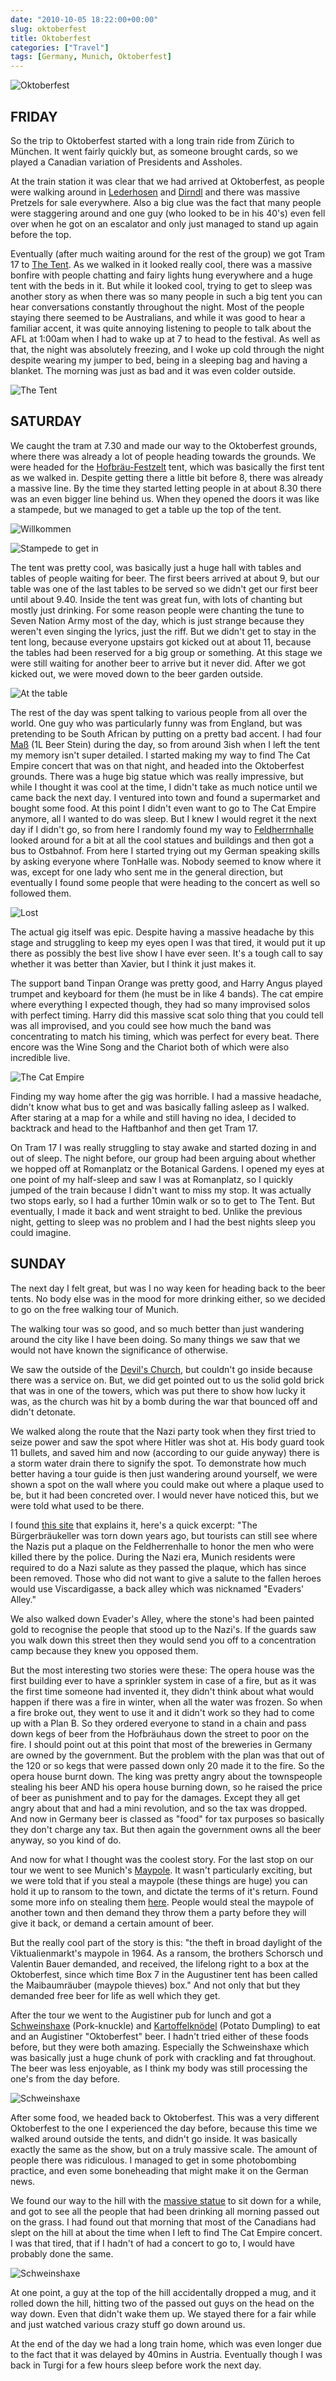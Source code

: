 ```yaml
---
date: "2010-10-05 18:22:00+00:00"
slug: oktoberfest
title: Oktoberfest
categories: ["Travel"]
tags: [Germany, Munich, Oktoberfest]
---
```


![Oktoberfest](p1040660.jpg)



## FRIDAY


So the trip to Oktoberfest started with a long train ride from Zürich to München. It went fairly quickly but, as someone brought cards, so we played a Canadian variation of Presidents and Assholes.

At the train station it was clear that we had arrived at Oktoberfest, as people were walking around in [Lederhosen](http://en.wikipedia.org/wiki/Lederhosen) and [Dirndl](http://en.wikipedia.org/wiki/Dirndl) and there was massive Pretzels for sale everywhere. Also a big clue was the fact that many people were staggering around and one guy (who looked to be in his 40's) even fell over when he got on an escalator and only just managed to stand up again before the top.

Eventually (after much waiting around for the rest of the group) we got Tram 17 to [The Tent](https://the-tent.com/). As we walked in it looked really cool, there was a massive bonfire with people chatting and fairy lights hung everywhere and a huge tent with the beds in it. But while it looked cool, trying to get to sleep was another story as when there was so many people in such a big tent you can hear conversations constantly throughout the night. Most of the people staying there seemed to be Australians, and while it was good to hear a familiar accent, it was quite annoying listening to people to talk about the AFL at 1:00am when I had to wake up at 7 to head to the festival. As well as that, the night was absolutely freezing, and I woke up cold through the night despite wearing my jumper to bed, being in a sleeping bag and having a blanket. The morning was just as bad and it was even colder outside.

![The Tent](thetent.jpg)

## SATURDAY

We caught the tram at 7.30 and made our way to the Oktoberfest grounds, where there was already a lot of people heading towards the grounds. We were headed for the [Hofbräu-Festzelt](http://en.wikipedia.org/wiki/Hofbräu-Festzelt) tent, which was basically the first tent as we walked in. Despite getting there a little bit before 8, there was already a massive line. By the time they started letting people in at about 8.30 there was an even bigger line behind us. When they opened the doors it was like a stampede, but we managed to get a table up the top of the tent.

![Willkommen](oktoberfest.jpg)

![Stampede to get in](line.jpg)

The tent was pretty cool, was basically just a huge hall with tables and tables of people waiting for beer. The first beers arrived at about 9, but our table was one of the last tables to be served so we didn't get our first beer until about 9.40. Inside the tent was great fun, with lots of chanting but mostly just drinking. For some reason people were chanting the tune to Seven Nation Army most of the day, which is just strange because they weren't even singing the lyrics, just the riff. But we didn't get to stay in the tent long, because everyone upstairs got kicked out at about 11, because the tables had been reserved for a big group or something. At this stage we were still waiting for another beer to arrive but it never did. After we got kicked out, we were moved down to the beer garden outside.

![At the table](at-the-table.jpg)


The rest of the day was spent talking to various people from all over the world. One guy who was particularly funny was from England, but was pretending to be South African by putting on a pretty bad accent. I had four [Maß](http://en.wikipedia.org/wiki/Maß) (1L Beer Stein) during the day, so from around 3ish when I left the tent my memory isn't super detailed. I started making my way to find The Cat Empire concert that was on that night, and headed into the Oktoberfest grounds. There was a huge big statue which was really impressive, but while I thought it was cool at the time, I didn't take as much notice until we came back the next day. I ventured into town and found a supermarket and bought some food. At this point I didn't even want to go to The Cat Empire anymore, all I wanted to do was sleep. But I knew I would regret it the next day if I didn't go, so from here I randomly found my way to [Feldherrnhalle](http://en.wikipedia.org/wiki/Feldherrnhalle) looked around for a bit at all the cool statues and buildings and then got a bus to Ostbahnof. From here I started trying out my German speaking skills by asking everyone where TonHalle was. Nobody seemed to know where it was, except for one lady who sent me in the general direction, but eventually I found some people that were heading to the concert as well so followed them.

![Lost](lost.jpg)

The actual gig itself was epic. Despite having a massive headache by this stage and struggling to keep my eyes open I was that tired, it would put it up there as possibly the best live show I have ever seen. It's a tough call to say whether it was better than Xavier, but I think it just makes it.

The support band Tinpan Orange was pretty good, and Harry Angus played trumpet and keyboard for them (he must be in like 4 bands). The cat empire where everything I expected though, they had so many improvised solos with perfect timing. Harry did this massive scat solo thing that you could tell was all improvised, and you could see how much the band was concentrating to match his timing, which was perfect for every beat. There encore was the Wine Song and the Chariot both of which were also incredible live.

![The Cat Empire](catempire.jpg)

Finding my way home after the gig was horrible. I had a massive headache, didn't know what bus to get and was basically falling asleep as I walked. After staring at a map for a while and still having no idea, I decided to backtrack and head to the Haftbanhof and then get Tram 17.

On Tram 17 I was really struggling to stay awake and started dozing in and out of sleep. The night before, our group had been arguing about whether we hopped off at Romanplatz or the Botanical Gardens. I opened my eyes at one point of my half-sleep and saw I was at Romanplatz, so I quickly jumped of the train because I didn't want to miss my stop. It was actually two stops early, so I had a further 10min walk or so to get to The Tent. But eventually, I made it back and went straight to bed. Unlike the previous night, getting to sleep was no problem and I had the best nights sleep you could imagine.

## SUNDAY

The next day I felt great, but was I no way keen for heading back to the beer tents. No body else was in the mood for more drinking either, so we decided to go on the free walking tour of Munich.

The walking tour was so good, and so much better than just wandering around the city like I have been doing. So many things we saw that we would not have known the significance of otherwise.

We saw the outside of the [Devil's Church](http://en.wikipedia.org/wiki/Munich_Frauenkirche), but couldn't go inside because there was a service on. But, we did get pointed out to us the solid gold brick that was in one of the towers, which was put there to show how lucky it was, as the church was hit by a bomb during the war that bounced off and didn't detonate.

We walked along the route that the Nazi party took when they first tried to seize power and saw the spot where Hitler was shot at. His body guard took 11 bullets, and saved him and now (according to our guide anyway) there is a storm water drain there to signify the spot. To demonstrate how much better having a tour guide is then just wandering around yourself, we were shown a spot on the wall where you could make out where a plaque used to be, but it had been concreted over. I would never have noticed this, but we were told what used to be there.

I found [this site](http://www.scrapbookpages.com/Munich/Feldherrenhalle.html) that explains it, here's a quick excerpt:
"The Bürgerbräukeller was torn down years ago, but tourists can still see where the Nazis put a plaque on the Feldherrenhalle to honor the men who were killed there by the police. During the Nazi era, Munich residents were required to do a Nazi salute as they passed the plaque, which has since been removed. Those who did not want to give a salute to the fallen heroes would use Viscardigasse, a back alley which was nicknamed "Evaders' Alley."

We also walked down Evader's Alley, where the stone's had been painted gold to recognise the people that stood up to the Nazi's. If the guards saw you walk down this street then they would send you off to a concentration camp because they knew you opposed them.

But the most interesting two stories were these:
The opera house was the first building ever to have a sprinkler system in case of a fire, but as it was the first time someone had invented it, they didn't think about what would happen if there was a fire in winter, when all the water was frozen. So when a fire broke out, they went to use it and it didn't work so they had to come up with a Plan B. So they ordered everyone to stand in a chain and pass down kegs of beer from the Hofbräuhaus down the street to poor on the fire. I should point out at this point that most of the breweries in Germany are owned by the government. But the problem with the plan was that out of the 120 or so kegs that were passed down only 20 made it to the fire. So the opera house burnt down. The king was pretty angry about the townspeople stealing his beer AND his opera house burning down, so he raised the price of beer as punishment and to pay for the damages. Except they all get angry about that and had a mini revolution, and so the tax was dropped. And now in Germany beer is classed as "food" for tax purposes so basically they don't charge any tax. But then again the government owns all the beer anyway, so you kind of do.

And now for what I thought was the coolest story. For the last stop on our tour we went to see Munich's [Maypole](http://en.wikipedia.org/wiki/Maypole#Germany_and_Austria). It wasn't particularly exciting, but we were told that if you steal a maypole (these things are huge) you can hold it up to ransom to the town, and dictate the terms of it's return. Found some more info on stealing them [here](http://www.lewrockwell.com/barnhart/barnhart11.html). People would steal the maypole of another town and then demand they throw them a party before they will give it back, or demand a certain amount of beer.

But the really cool part of the story is this: "the theft in broad daylight of the Viktualienmarkt's maypole in 1964. As a ransom, the brothers Schorsch und Valentin Bauer demanded, and received, the lifelong right to a box at the Oktoberfest, since which time Box 7 in the Augustiner tent has been called the Maibaumräuber (maypole thieves) box." And not only that but they demanded free beer for life as well which they get.

After the tour we went to the Augistiner pub for lunch and got a [Schweinshaxe](http://en.wikipedia.org/wiki/Schweinshaxe) (Pork-knuckle) and [Kartoffelknödel](http://en.wikipedia.org/wiki/Knödel) (Potato Dumpling) to eat and an Augistiner "Oktoberfest" beer. I hadn't tried either of these foods before, but they were both amazing. Especially the Schweinshaxe which was basically just a huge chunk of pork with crackling and fat throughout. The beer was less enjoyable, as I think my body was still processing the one's from the day before.

![Schweinshaxe](pub.jpg)

After some food, we headed back to Oktoberfest. This was a very different Oktoberfest to the one I experienced the day before, because this time we walked around outside the tents, and didn't go inside. It was basically exactly the same as the show, but on a truly massive scale. The amount of people there was ridiculous. I managed to get in some photobombing practice, and even some boneheading that might make it on the German news.

We found our way to the hill with the [massive statue](http://en.wikipedia.org/wiki/Bavaria_statue) to sit down for a while, and got to see all the people that had been drinking all morning passed out on the grass. I had found out that morning that most of the Canadians had slept on the hill at about the time when I left to find The Cat Empire concert. I was that tired, that if I hadn't of had a concert to go to, I would have probably done the same.

![Schweinshaxe](statue.jpg)

At one point, a guy at the top of the hill accidentally dropped a mug, and it rolled down the hill, hitting two of the passed out guys on the head on the way down. Even that didn't wake them up. We stayed there for a fair while and just watched various crazy stuff go down around us.

At the end of the day we had a long train home, which was even longer due to the fact that it was delayed by 40mins in Austria. Eventually though I was back in Turgi for a few hours sleep before work the next day.
